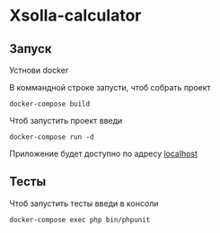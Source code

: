 # Xsolla-calculator
## Запуск
Устнови docker

В коммандной строке запусти, чтоб собрать проект
```
docker-compose build
```
Чтоб запустить проект введи
```
docker-compose run -d
```
Приложение будет доступно по адресу [localhost](http://localhost:80)

## Тесты
Чтоб запустить тесты введи в консоли
```
docker-compose exec php bin/phpunit
```
